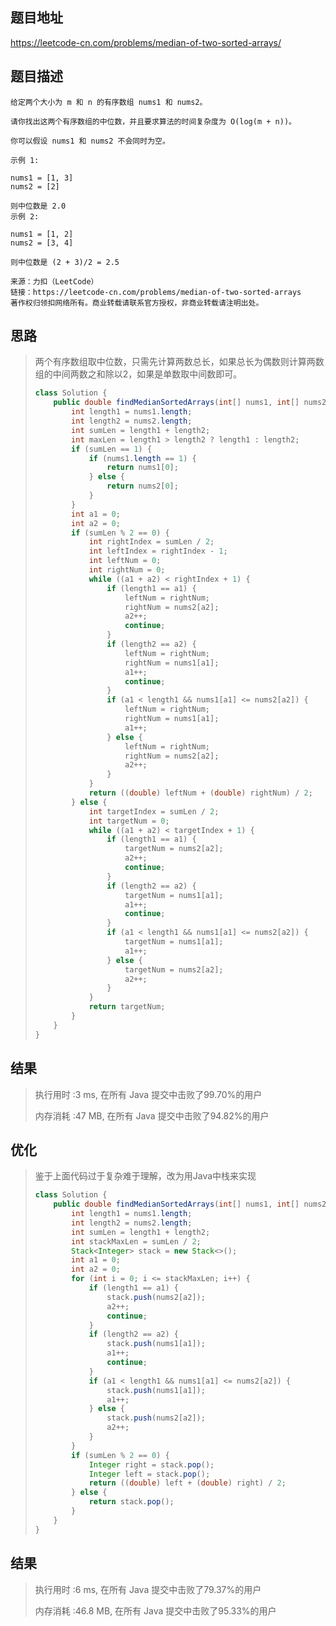 
## 题目地址
https://leetcode-cn.com/problems/median-of-two-sorted-arrays/

## 题目描述
```
给定两个大小为 m 和 n 的有序数组 nums1 和 nums2。

请你找出这两个有序数组的中位数，并且要求算法的时间复杂度为 O(log(m + n))。

你可以假设 nums1 和 nums2 不会同时为空。

示例 1:

nums1 = [1, 3]
nums2 = [2]

则中位数是 2.0
示例 2:

nums1 = [1, 2]
nums2 = [3, 4]

则中位数是 (2 + 3)/2 = 2.5

来源：力扣（LeetCode）
链接：https://leetcode-cn.com/problems/median-of-two-sorted-arrays
著作权归领扣网络所有。商业转载请联系官方授权，非商业转载请注明出处。
```

## 思路

>   两个有序数组取中位数，只需先计算两数总长，如果总长为偶数则计算两数组的中间两数之和除以2，如果是单数取中间数即可。
>
>   ```java
>   class Solution {
>       public double findMedianSortedArrays(int[] nums1, int[] nums2) {
>           int length1 = nums1.length;
>           int length2 = nums2.length;
>           int sumLen = length1 + length2;
>           int maxLen = length1 > length2 ? length1 : length2;
>           if (sumLen == 1) {
>               if (nums1.length == 1) {
>                   return nums1[0];
>               } else {
>                   return nums2[0];
>               }
>           }
>           int a1 = 0;
>           int a2 = 0;
>           if (sumLen % 2 == 0) {
>               int rightIndex = sumLen / 2;
>               int leftIndex = rightIndex - 1;
>               int leftNum = 0;
>               int rightNum = 0;
>               while ((a1 + a2) < rightIndex + 1) {
>                   if (length1 == a1) {
>                       leftNum = rightNum;
>                       rightNum = nums2[a2];
>                       a2++;
>                       continue;
>                   }
>                   if (length2 == a2) {
>                       leftNum = rightNum;
>                       rightNum = nums1[a1];
>                       a1++;
>                       continue;
>                   }
>                   if (a1 < length1 && nums1[a1] <= nums2[a2]) {
>                       leftNum = rightNum;
>                       rightNum = nums1[a1];
>                       a1++;
>                   } else {
>                       leftNum = rightNum;
>                       rightNum = nums2[a2];
>                       a2++;
>                   }
>               }
>               return ((double) leftNum + (double) rightNum) / 2;
>           } else {
>               int targetIndex = sumLen / 2;
>               int targetNum = 0;
>               while ((a1 + a2) < targetIndex + 1) {
>                   if (length1 == a1) {
>                       targetNum = nums2[a2];
>                       a2++;
>                       continue;
>                   }
>                   if (length2 == a2) {
>                       targetNum = nums1[a1];
>                       a1++;
>                       continue;
>                   }
>                   if (a1 < length1 && nums1[a1] <= nums2[a2]) {
>                       targetNum = nums1[a1];
>                       a1++;
>                   } else {
>                       targetNum = nums2[a2];
>                       a2++;
>                   }
>               }
>               return targetNum;
>           }
>       }
>   }
>   ```
>
>   

## 结果

> 执行用时 :3 ms, 在所有 Java 提交中击败了99.70%的用户
>
> 内存消耗 :47 MB, 在所有 Java 提交中击败了94.82%的用户

## 优化

> 鉴于上面代码过于复杂难于理解，改为用Java中栈来实现
>
> ```java
> class Solution {
>     public double findMedianSortedArrays(int[] nums1, int[] nums2) {
>         int length1 = nums1.length;
>         int length2 = nums2.length;
>         int sumLen = length1 + length2;
>         int stackMaxLen = sumLen / 2;
>         Stack<Integer> stack = new Stack<>();
>         int a1 = 0;
>         int a2 = 0;
>         for (int i = 0; i <= stackMaxLen; i++) {
>             if (length1 == a1) {
>                 stack.push(nums2[a2]);
>                 a2++;
>                 continue;
>             }
>             if (length2 == a2) {
>                 stack.push(nums1[a1]);
>                 a1++;
>                 continue;
>             }
>             if (a1 < length1 && nums1[a1] <= nums2[a2]) {
>                 stack.push(nums1[a1]);
>                 a1++;
>             } else {
>                 stack.push(nums2[a2]);
>                 a2++;
>             }
>         }
>         if (sumLen % 2 == 0) {
>             Integer right = stack.pop();
>             Integer left = stack.pop();
>             return ((double) left + (double) right) / 2;
>         } else {
>             return stack.pop();
>         }
>     }
> }
> ```

## 结果

> 执行用时 :6 ms, 在所有 Java 提交中击败了79.37%的用户
>
> 内存消耗 :46.8 MB, 在所有 Java 提交中击败了95.33%的用户